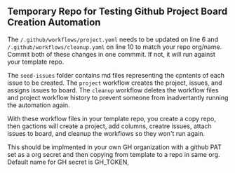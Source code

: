 ## Temporary Repo for Testing Github Project Board Creation Automation

The `/.github/workflows/project.yeml` needs to be updated on line 6 and `/.github/workflows/cleanup.yaml` on line 10 to match your repo org/name. Commit both of these changes in one commmit. If not, it will run against your template repo.

The `seed-issues` folder contains md files representing the cpntents of each issue to be created. The `project` workflow creates the project, issues, and assigns issues to board. The `cleanup` workflow deletes the workflow files and project workflow history to prevent someone from inadvertantly running the automation again.

With these workflow files in your template repo, you create a copy repo, then gactions will create a project, add columns, creatre issues, attach issues to board, and cleanup the workflows so they won't run again.

This should be implmented in your own GH organization with a github PAT set as a org secret and then copying from template to a repo in same org. Default name for GH secret is GH_TOKEN,

